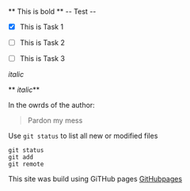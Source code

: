 ** This is bold **
-- Test --

- [x] This is Task 1
- [ ] This is Task 2
- [ ] This is Task 3


_italic_

** _italic_**


In the owrds of the author:
> Pardon my mess

Use `git status` to list all new or modified files

```
git status
git add
git remote
```


This site was build using GiTHub pages [GitHubpages](https://pages.github.com/)
